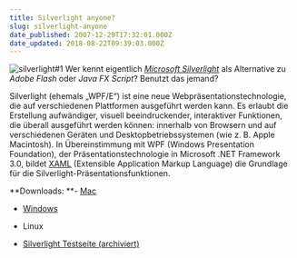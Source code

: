 ```yaml
---
title: Silverlight anyone?
slug: silverlight-anyone
date_published: 2007-12-29T17:32:01.000Z
date_updated: 2018-08-22T09:39:03.000Z
---
```


![silverlight#1](//picdump.thafaker.de/2007/12/silverlight-1.jpg) Wer kennt eigentlich *[Microsoft Silverlight](http://www.microsoft.com/silverlight/)* als Alternative zu *Adobe Flash* oder *Java FX Script*? Benutzt das jemand?

Silverlight (ehemals „WPF/E“) ist eine neue Webpräsentationstechnologie, die auf verschiedenen Plattformen ausgeführt werden kann. Es erlaubt die Erstellung aufwändiger, visuell beeindruckender, interaktiver Funktionen, die überall ausgeführt werden können: innerhalb von Browsern und auf verschiedenen Geräten und Desktopbetriebssystemen (wie z. B. Apple Macintosh). In Übereinstimmung mit WPF (Windows Presentation Foundation), der Präsentationstechnologie in Microsoft .NET Framework 3.0, bildet [XAML](http://de.wikipedia.org/wiki/XAML) (Extensible Application Markup Language) die Grundlage für die Silverlight-Präsentationsfunktionen.

**Downloads:
**- [Mac](http://go.microsoft.com/fwlink/?LinkID=88632&amp;clcid=0x409)
- [Windows](http://go.microsoft.com/fwlink/?LinkID=88632&amp;clcid=0x409)
- Linux

- [Silverlight Testseite (archiviert)](http://web.archive.org/web/20071228215848/http://silverlight.net:80/Default.aspx)

